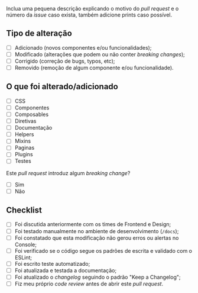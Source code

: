 <!-- PULL REQUEST TEMPLATE -->

<!-- (Remova este texto de descrição.) -->
Inclua uma pequena descrição explicando o motivo do _pull request_ e o número da _issue_ caso exista, também adicione prints caso possível.

<!-- (Altere de "[ ]" para "[x]" para marcar o item.) -->

## Tipo de alteração

- [ ] Adicionado (novos componentes e/ou funcionalidades);
- [ ] Modificado (alterações que podem ou não conter _breaking changes_);
- [ ] Corrigido (correção de bugs, typos, etc);
- [ ] Removido (remoção de algum componente e/ou funcionalidade).

## O que foi alterado/adicionado

- [ ] CSS
- [ ] Componentes
- [ ] Composables
- [ ] Diretivas
- [ ] Documentação
- [ ] Helpers
- [ ] Mixins
- [ ] Paginas
- [ ] Plugins
- [ ] Testes

Este _pull request_ introduz algum _breaking change_?

- [ ] Sim
- [ ] Não

## Checklist

- [ ] Foi discutida anteriormente com os times de Frontend e Design;
- [ ] Foi testado manualmente no ambiente de desenvolvimento (`/docs`);
- [ ] Foi constatado que esta modificação não gerou erros ou alertas no Console;
- [ ] Foi verificado se o código segue os padrões de escrita e validado com o ESLint;
- [ ] Foi escrito teste automatizado;
- [ ] Foi atualizada e testada a documentação;
- [ ] Foi atualizado o _changelog_ seguindo o padrão "Keep a Changelog";
- [ ] Fiz meu próprio _code review_ antes de abrir este _pull request_.
